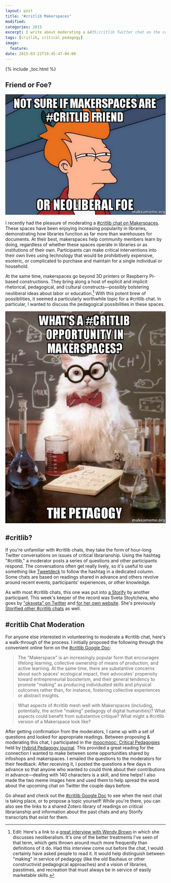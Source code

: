 ```yaml
---
layout: post
title: "#critlib Makerspaces"
modified:
categories: 2015
excerpt: I write about moderating a &#35;critlib Twitter chat on the constructivist potentials and neoliberal downsides of makerspaces, as well as briefly describe the moderation process.
tags: [critlib, critical pedagogy]
image:
  feature:
date: 2015-03-21T19:45:47-04:00
---
```


{% include _toc.html %}

<!-- markdown clean_ -->

## Friend or Foe?

![Not-Sure](/images/critlib-not-sure.jpg)  

I recently had the pleasure of moderating a [#critlib chat on Makerspaces](https://storify.com/oksveta/critlib-makerspaces). These spaces have been enjoying increasing popularity in libraries, demonstrating how libraries function as far more than warehouses for documents. At their best, makerspaces help community members learn by doing, regardless of whether these spaces operate in libraries or as institutions of their own. Participants can make critical interventions into their own lives using technology that would be prohibitively expensive, esoteric, or complicated to purchase and maintain for a single individual or household.

At the same time, makerspaces go beyond 3D printers or Raspberry Pi-based constructions. They bring along a host of explicit and implicit rhetorical, pedagogical, and cultural constructs—possibly bolstering neoliberal ideas about labor or education.[^nlwb] With this potent brew of possibilities, it seemed a particularly worthwhile topic for a #critlib chat. In particular, I wanted to discuss the pedagogical possibilities in these spaces.  

[^nlwb]: Edit: Here's a link to a [great interview with Wendy Brown](http://www.dissentmagazine.org/blog/booked-3-what-exactly-is-neoliberalism-wendy-brown-undoing-the-demos) in which she discusses neoliberalism. It's one of the better treatments I've seen of that term, which gets thrown around much more frequently than definitions of it do. Had this interview come out before the chat, I would certainly have asked people to read it. It would help distinguish between "making" in service of pedagogy (like the old Bauhaus or other constructivist pedagogical approaches) and a vision of libraries, passtimes, and recreation that must always be in service of easily marketable skills.

![Petagogy](/images/critlib-petagogy.jpg)

## #critlib?

If you're unfamiliar with #critlib chats, they take the form of hour-long Twitter conversations on issues of critical librarianship. Using the hashtag "#critlib," a moderator posts a series of questions and other participants respond. The conversations often get really lively, so it's useful to use something like [Tweetdeck](http://tweetdeck.twitter.com/) to follow the hashtag in a dedicated column. Some chats are based on readings shared in advance and others revolve around recent events, participants' experiences, or other knowledge.

As with most #critlib chats, this one was put into [a Storify](https://storify.com/oksveta/critlib-makerspaces) by another participant. This week's keeper of the record was Sveta Stoytcheva, who goes by ["oksveta" on Twitter](https://twitter.com/oksveta) and [for her own website](http://oksveta.com/). She's previously [Storified other #critlib chats](https://storify.com/oksveta) as well.  

## #critlib Chat Moderation  

For anyone else interested in volunteering to moderate a #critlib chat, here's a walk-through of the process. I initially proposed the following through the convenient online form on the [#critlib Google Doc](http://tinyurl.com/critlibx):

> The "Makerspace" is an increasingly popular form that encourages lifelong learning, collective ownership of means of production, and active learning. At the same time, there are substantive concerns about such spaces' ecological impact, their advocates' propensity toward entrepreneurial boosterism, and their general tendency to promote "making" as producing individuated skills and physical outcomes rather than, for instance, fostering collective experiences or abstract insights.

> What aspects of #critlib mesh well with Makerspaces (including, potentially, the active "making" pedagogy of digital humanities)? What aspects could benefit from substantive critique? What might a #critlib version of a Makerspace look like?  

After getting confirmation from the moderators, I came up with a set of questions and looked for appropriate readings. Between proposing & moderating this chat, I participated in the [moocmooc: Critical Pedagogies](http://www.hybridpedagogy.com/mooc-mooc-critical-pedagogy/) held by [Hybrid Pedagogy journal](http://www.hybridpedagogy.com/). This provided a great reading for the connection I wanted to make between some opportunities shared by infoshops and makerspaces. I emailed the questions to the moderators for their feedback. After receiving it, I posted the questions a few days in advance so that anyone who wanted to could think about their contributions in advance—dealing with 140 characters is a skill, and time helps! I also made the two meme images here and used them to help spread the word about the upcoming chat on Twitter the couple days before.  

Go ahead and check out the [#critlib Google Doc](http://tinyurl.com/critlibx) to see when the next chat is taking place, or to propose a topic yourself! While you're there, you can also see the links to a shared Zotero library of readings on critical librarianship and information about the past chats and any Storify transcripts that exist for them.  

